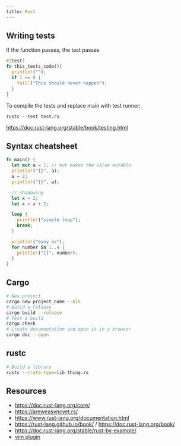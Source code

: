 ```yaml
---
title: Rust
---
```


## Writing tests

If the function passes, the test passes

```rust
#[test]
fn this_tests_code(){
  println!("");
  if 1 == 0 {
    fail!("This should never happen");
  }
}
```

To compile the tests and replace main with test runner:

``rustc --test test.rs``

<https://doc.rust-lang.org/stable/book/testing.html>

## Syntax cheatsheet

```rust
fn main() {
  let mut a = 1; // mut makes the value mutable
  println!("{}", a);
  a = 2;
  println!("{}", a);

  // shadowing
  let x = 2;
  let x = x + 2;

  loop {
    println!("simple loop");
    break;
  }

  println!("easy as");
  for number in 1..4 {
    println!("{}", number);
  }
}
```

## Cargo

```bash
# New project
cargo new project_name --bin
# Build a release
cargo build --release
# Test a build
cargo check
# Create documentation and open it in a browser
cargo doc --open
```

## rustc

```bash
# Build a library
rustc --crate-type=lib thing.rs
```

## Resources

* <https://doc.rust-lang.org/core/>
* <https://areweasyncyet.rs/>
* <https://www.rust-lang.org/documentation.html>
* <https://rust-lang.github.io/book/> / <https://doc.rust-lang.org/book/>
* <https://doc.rust-lang.org/stable/rust-by-example/>
* [vim plugin](https://github.com/rust-lang/rust.vim)

<!-- TODO
* Using rand crate 0.7+
* rust fmt
-->
